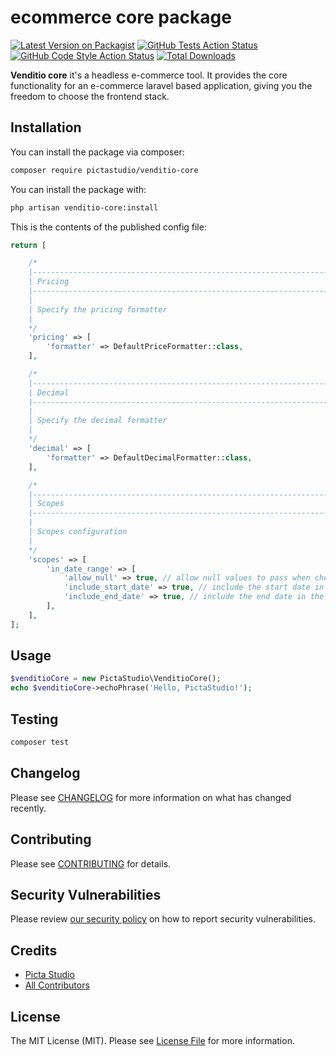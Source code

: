 # ecommerce core package

[![Latest Version on Packagist](https://img.shields.io/packagist/v/pictastudio/venditio-core.svg?style=flat-square)](https://packagist.org/packages/pictastudio/venditio-core)
[![GitHub Tests Action Status](https://img.shields.io/github/actions/workflow/status/pictastudio/venditio-core/run-tests.yml?branch=main&label=tests&style=flat-square)](https://github.com/pictastudio/venditio-core/actions?query=workflow%3Arun-tests+branch%3Amain)
[![GitHub Code Style Action Status](https://img.shields.io/github/actions/workflow/status/pictastudio/venditio-core/fix-php-code-style-issues.yml?branch=main&label=code%20style&style=flat-square)](https://github.com/pictastudio/venditio-core/actions?query=workflow%3A"Fix+PHP+code+style+issues"+branch%3Amain)
[![Total Downloads](https://img.shields.io/packagist/dt/pictastudio/venditio-core.svg?style=flat-square)](https://packagist.org/packages/pictastudio/venditio-core)

**Venditio core** it's a headless e-commerce tool.
It provides the core functionality for an e-commerce laravel based application, giving you the freedom to choose the frontend stack.

## Installation

You can install the package via composer:

```bash
composer require pictastudio/venditio-core
```

You can install the package with:

```bash
php artisan venditio-core:install
```

This is the contents of the published config file:

```php
return [

    /*
    |--------------------------------------------------------------------------
    | Pricing
    |--------------------------------------------------------------------------
    |
    | Specify the pricing formatter
    |
    */
    'pricing' => [
        'formatter' => DefaultPriceFormatter::class,
    ],

    /*
    |--------------------------------------------------------------------------
    | Decimal
    |--------------------------------------------------------------------------
    |
    | Specify the decimal formatter
    |
    */
    'decimal' => [
        'formatter' => DefaultDecimalFormatter::class,
    ],

    /*
    |--------------------------------------------------------------------------
    | Scopes
    |--------------------------------------------------------------------------
    |
    | Scopes configuration
    |
    */
    'scopes' => [
        'in_date_range' => [
            'allow_null' => true, // allow null values to pass when checking date range
            'include_start_date' => true, // include the start date in the date range
            'include_end_date' => true, // include the end date in the date range
        ],
    ],
];
```

## Usage

```php
$venditioCore = new PictaStudio\VenditioCore();
echo $venditioCore->echoPhrase('Hello, PictaStudio!');
```

## Testing

```bash
composer test
```

## Changelog

Please see [CHANGELOG](CHANGELOG.md) for more information on what has changed recently.

## Contributing

Please see [CONTRIBUTING](CONTRIBUTING.md) for details.

## Security Vulnerabilities

Please review [our security policy](../../security/policy) on how to report security vulnerabilities.

## Credits

- [Picta Studio](https://github.com/pictastudio)
- [All Contributors](../../contributors)

## License

The MIT License (MIT). Please see [License File](LICENSE.md) for more information.
